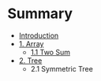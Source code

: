 # Summary

* [Introduction](README.md)
* [1. Array](array.md)
   * [1.1 Two Sum](11_two_sum.md)
* [2. Tree](tree.md)
   * 2.1 Symmetric Tree

